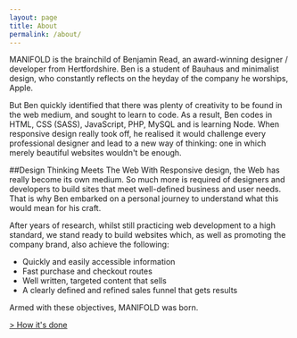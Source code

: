 ```yaml
---
layout: page
title: About
permalink: /about/
---
```


MANIFOLD is the brainchild of Benjamin Read, an award-winning designer / developer from Hertfordshire. Ben is a student of Bauhaus and minimalist design, who constantly reflects on the heyday of the company he worships, Apple.

But Ben quickly identified that there was plenty of creativity to be found in the web medium, and sought to learn to code. As a result, Ben codes in HTML, CSS (SASS), JavaScript, PHP, MySQL and is learning Node. When responsive design really took off, he realised it would challenge every professional designer and lead to a new way of thinking: one in which merely beautiful websites wouldn't be enough.

##Design Thinking Meets The Web
With Responsive design, the Web has really become its own medium. So much more is required of designers and developers to build sites that meet well-defined business and user needs. That is why Ben embarked on a personal journey to understand what this would mean for his craft.

After years of research, whilst still practicing web development to a high standard, we stand ready to build websites which, as well as promoting the company brand, also achieve the following:

- Quickly and easily accessible information
- Fast purchase and checkout routes
- Well written, targeted content that sells
- A clearly defined and refined sales funnel that gets results

Armed with these objectives, MANIFOLD was born.

<a class="btn btn-action" title="services" href="/services">> How it's done</a>
